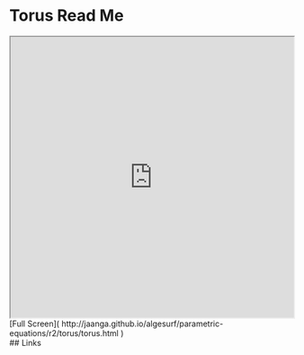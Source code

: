 Torus Read Me
===

<iframe src='http://jaanga.github.io/algesurf/parametric-equations/r2/torus/torus.html' width=100% height=500px >
There is an `iframe` here. It is not visible when viewed on github.com/algesurf. To view, please see 'Project Links' below.
</iframe>
[Full Screen]( http://jaanga.github.io/algesurf/parametric-equations/r2/torus/torus.html )
<br>
## Links 
<http://www.3d-meier.de/tut3/Seite58.html>  
